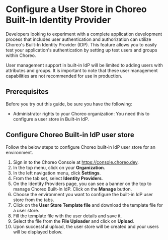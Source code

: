 # Configure a User Store in Choreo Built-In Identity Provider

Developers looking to experiment with a complete application development process that includes user authentication and authorization can utilize Choreo's Built-In Identity Provider (IDP). This feature allows you to easily test your application's authentication by setting up test users and groups within Choreo.

User management support in built-in IdP will be limited to adding users with attributes and groups. It is important to note that these user management capabilities are not recommended for use in production.

## Prerequisites

Before you try out this guide, be sure you have the following:
- Administrator rights to your Choreo organization: You need this to configure a user store in Built-in IdP.

## Configure Choreo Built-in IdP user store

Follow the below steps to configure Choreo built-in IdP user store for an environment.

1. Sign in to the Choreo Console at https://console.choreo.dev.
2. In the top menu, click on your **Organization**.
3. In the left navigation menu, click **Settings**.
4. From the tab set, select **Identity Providers**.
5. On the Identity Providers page, you can see a banner on the top to manage Choreo Built-In IdP. Click on the **Manage** button.
6. Choose the environment you want to configure the built-in IdP user store from the tabs.
7. Click on the **User Store Template file** and download the template file for a user store.
8. Fill the template file with the user details and save it.
9. Select the file from the **File Uploader** and click on **Upload**.
10. Upon successful upload, the user store will be created and your users will be displayed below.